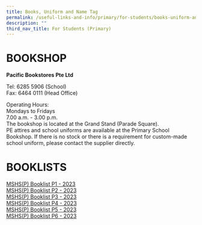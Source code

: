 ```yaml
---
title: Books, Uniform and Name Tag
permalink: /useful-links-and-info/primary/for-students/books-uniform-and-name-tags/
description: ""
third_nav_title: For Students (Primary)
---
```

# BOOKSHOP

**Pacific Bookstores Pte Ltd**

Tel: 6285 5906 (School)<br>
Fax: 6464 0111 (Head Office)

  

Operating Hours:<br>
Mondays to Fridays<br>
7.00 a.m. - 3.00 p.m. <br>
The bookshop is located at the Grand Stand (Parade Square). <br>
PE attires and school uniforms are available at the Primary School Bookshop. If there is no stock or there is a requirement for custom-made school uniform, please contact the supplier directly.

# BOOKLISTS

[MSHS(P) Booklist P1 - 2023](/files/Useful%20Links%20and%20Info/Primary/Booklist%202023_P1.pdf)<br>
[MSHS(P) Booklist P2 - 2023](/files/Useful%20Links%20and%20Info/Primary/Booklist%202023_P2.pdf)<br> 
[MSHS(P) Booklist P3 - 2023](/files/Useful%20Links%20and%20Info/Primary/Booklist%202023_P3.pdf)<br>
[MSHS(P) Booklist P4 - 2023](/files/Useful%20Links%20and%20Info/Primary/Booklist%202023_P4.pdf)<br>
[MSHS(P) Booklist P5 - 2023](/files/Useful%20Links%20and%20Info/Primary/Booklist%202023_P5.pdf)<br>
[MSHS(P) Booklist P6 - 2023](/files/Useful%20Links%20and%20Info/Primary/Booklist%202023_P6.pdf)